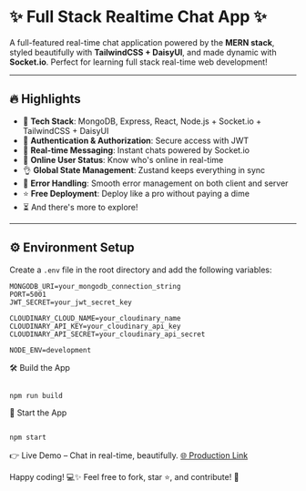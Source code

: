 # ✨ Full Stack Realtime Chat App ✨

A full-featured real-time chat application powered by the **MERN stack**, styled beautifully with **TailwindCSS + DaisyUI**, and made dynamic with **Socket.io**. Perfect for learning full stack real-time web development!

---

## 🔥 Highlights

- 🌟 **Tech Stack**: MongoDB, Express, React, Node.js + Socket.io + TailwindCSS + DaisyUI  
- 🎃 **Authentication & Authorization**: Secure access with JWT  
- 👾 **Real-time Messaging**: Instant chats powered by Socket.io  
- 🚀 **Online User Status**: Know who's online in real-time  
- 👌 **Global State Management**: Zustand keeps everything in sync  
- 🐞 **Error Handling**: Smooth error management on both client and server  
- ⭐ **Free Deployment**: Deploy like a pro without paying a dime  
- ⏳ And there's more to explore!

---

## ⚙️ Environment Setup

Create a `.env` file in the root directory and add the following variables:

```env
MONGODB_URI=your_mongodb_connection_string
PORT=5001
JWT_SECRET=your_jwt_secret_key

CLOUDINARY_CLOUD_NAME=your_cloudinary_name
CLOUDINARY_API_KEY=your_cloudinary_api_key
CLOUDINARY_API_SECRET=your_cloudinary_api_secret

NODE_ENV=development
```

🛠️ Build the App
```bash

npm run build
```
🚀 Start the App
```bash

npm start
```

👉 Live Demo – Chat in real-time, beautifully.
[🌐 Production Link](https://chatty-1-esdg.onrender.com/)


Happy coding! 💻✨
Feel free to fork, star ⭐, and contribute! 🙌